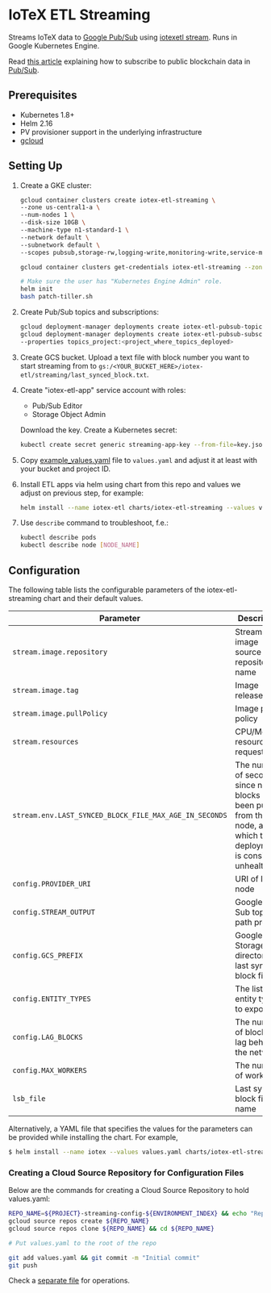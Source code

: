 # IoTeX ETL Streaming

Streams IoTeX data to [Google Pub/Sub](https://cloud.google.com/pubsub) using 
[iotexetl stream](https://github.com/blockchain-etl/iotex-etl/tree/develop/docs/commands.md#stream). 
Runs in Google Kubernetes Engine. 

Read [this article](https://medium.com/google-cloud/live-ethereum-and-bitcoin-data-in-google-bigquery-and-pub-sub-765b71cd57b5) 
explaining how to subscribe to public blockchain data in [Pub/Sub](https://cloud.google.com/pubsub/docs/overview). 

## Prerequisites

- Kubernetes 1.8+
- Helm 2.16
- PV provisioner support in the underlying infrastructure
- [gcloud](https://cloud.google.com/sdk/install)

## Setting Up

1. Create a GKE cluster:

    ```bash
    gcloud container clusters create iotex-etl-streaming \
    --zone us-central1-a \
    --num-nodes 1 \
    --disk-size 10GB \
    --machine-type n1-standard-1 \
    --network default \
    --subnetwork default \
    --scopes pubsub,storage-rw,logging-write,monitoring-write,service-management,service-control,trace
    
    gcloud container clusters get-credentials iotex-etl-streaming --zone us-central1-a
   
    # Make sure the user has "Kubernetes Engine Admin" role.
    helm init
    bash patch-tiller.sh
    ```

2. Create Pub/Sub topics and subscriptions:

    ```bash
   gcloud deployment-manager deployments create iotex-etl-pubsub-topics-0 --template deployment_manager_pubsub_topics.py
   gcloud deployment-manager deployments create iotex-etl-pubsub-subscriptions-0 --template deployment_manager_pubsub_subscriptions.py \
    --properties topics_project:<project_where_topics_deployed>
   ```

3. Create GCS bucket. Upload a text file with block number you want to start streaming from to 
`gs:/<YOUR_BUCKET_HERE>/iotex-etl/streaming/last_synced_block.txt`.

4. Create "iotex-etl-app" service account with roles:
    - Pub/Sub Editor
    - Storage Object Admin

    Download the key. Create a Kubernetes secret:

    ```bash
    kubectl create secret generic streaming-app-key --from-file=key.json=$HOME/Downloads/key.json
    ```
   
5. Copy [example_values.yaml](example_values.yaml) file to `values.yaml` and adjust it at least with 
    your bucket and project ID.

6. Install ETL apps via helm using chart from this repo and values we adjust on previous step, for example:

    ```bash
    helm install --name iotex-etl charts/iotex-etl-streaming --values values.yaml
    ``` 

7. Use `describe` command to troubleshoot, f.e.:

    ```bash
    kubectl describe pods
    kubectl describe node [NODE_NAME]
    ```

## Configuration

The following table lists the configurable parameters of the iotex-etl-streaming chart and their default values.

Parameter                                                | Description                                       | Default
-------------------------------------------------------- | ------------------------------------------------- | ----------------------------------------------------------
`stream.image.repository`                                | Stream image source repository name               | `blockchainetl/iotex-etl`
`stream.image.tag`                                       | Image release tag                                 | `1.0.1`
`stream.image.pullPolicy`                                | Image pull policy                                 | `IfNotPresent`
`stream.resources`                                       | CPU/Memory resource request/limit                 | `100m/128Mi, 350m/512Mi`
`stream.env.LAST_SYNCED_BLOCK_FILE_MAX_AGE_IN_SECONDS`   | The number of seconds since new blocks have been pulled from the node, after which the deployment is considered unhealthy                 | `600`
`config.PROVIDER_URI`                                    | URI of IoTeX node                                 | `grpcs://api.mainnet.iotex.one:443`
`config.STREAM_OUTPUT`                                   | Google Pub Sub topic path prefix                  | `projects/<your-project>/topics/crypto_iotex`
`config.GCS_PREFIX`                                      | Google Storage directory of last synced block file| `gs://<your-bucket>/iotex-etl/streaming`
`config.ENTITY_TYPES`                                    | The list of entity types to export                | ``
`config.LAG_BLOCKS`                                      | The number of blocks to lag behind the network    | `10`
`config.MAX_WORKERS`                                     | The number of workers                             | `4`
`lsb_file`                                               | Last synced block file name                       | `last_synced_block.txt`

Alternatively, a YAML file that specifies the values for the parameters can be provided while installing the chart. For example,

```bash
$ helm install --name iotex --values values.yaml charts/iotex-etl-streaming
```

### Creating a Cloud Source Repository for Configuration Files

Below are the commands for creating a Cloud Source Repository to hold values.yaml: 

```bash
REPO_NAME=${PROJECT}-streaming-config-${ENVIRONMENT_INDEX} && echo "Repo name ${REPO_NAME}"
gcloud source repos create ${REPO_NAME}
gcloud source repos clone ${REPO_NAME} && cd ${REPO_NAME}

# Put values.yaml to the root of the repo

git add values.yaml && git commit -m "Initial commit"
git push
```

Check a [separate file](ops.md) for operations.